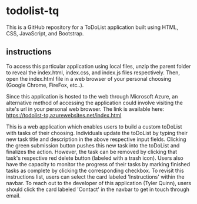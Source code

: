 # todolist-tq
This is a GitHub repository for a ToDoList application built using HTML, CSS, JavaScript, and Bootstrap. 

## instructions 

To access this particular application using local files, unzip the parent folder to reveal the index.html, index.css, and index.js files respectively. Then, open the index.html file in a web browser of your personal choosing (Google Chrome, FireFox, etc..). 

Since this application is hosted to the web through Microsoft Azure, an alternative method of accessing the application could involve visiting the site's url in your personal web browser. The link is available here: https://todolist-tq.azurewebsites.net/index.html

This is a web application which enables users to build a custom toDoList with tasks of their choosing.
Individuals update the toDoList by typing their new task title and description in the above respective input fields. Clicking
the green submission button pushes this new task into the toDoList and finalizes the action. However, the task can be removed by clicking
that task's respective red delete button (labeled with a trash icon). Users also have the capacity to monitor the progress of their tasks by marking finished tasks as complete by clicking the corresponding checkbox. To revisit this instructions list, users can select the card labeled 'Instructions' within the navbar. To reach out to the developer of this application (Tyler Quinn), users should click the card labeled 'Contact' in the navbar to get in touch through email.
